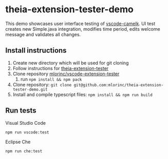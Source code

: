# theia-extension-tester-demo

This demo showcases user interface testing of [vscode-camelk](https://github.com/camel-tooling/vscode-camelk).
UI test creates new Simple.java integration, modifies time period, edits welcome message and validates all changes.

## Install instructions

1. Create new directory which will be used for git cloning
1. Follow instructions for [theia-extension-tester](https://github.com/mlorinc/theia-extension-tester)
1. Clone repository [mlorinc/vscode-extension-tester](https://github.com/mlorinc/vscode-extension-tester)
    1. run `npm install && npm pack`
1. Clone repository: `git clone git@github.com:mlorinc/theia-extension-tester-demo.git`
1. Install and compile typescript files: `npm install && npm run build`

## Run tests

Visual Studio Code

`npm run vscode:test`

Eclipse Che

`npm run che:test`
